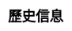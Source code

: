 ---
title: 歷史信息
layout: toto_5/history
description: 玩幸運遊戲多多5的時候，在這裏查看歷史中獎信息.
js: ["js/game/toto_5/parameter.js", "js/game/toto_3/share.js", "js/game/toto_3/history.js"]
css: ["css/game/toto_3/toto_3.css"]
---